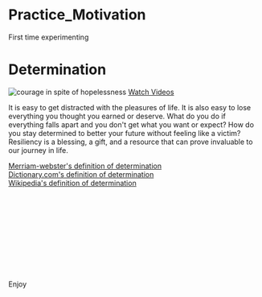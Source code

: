 # Practice_Motivation
First time experimenting

<body>
  <h1> Determination</h1>
  <img src="https://encrypted-tbn0.gstatic.com/images?q=tbn:ANd9GcQQArEyzfNHXzWFbWndYt8fZIsiEfEio4h3KOPeVjA4mDM-JXOA" alt="courage in spite of hopelessness">
  <a href="#videos">Watch Videos</a>
    <p>It is easy to get distracted with the pleasures of life. It is also easy to lose everything you thought you earned or deserve. What do you do if everything falls apart and you don't get what you want or expect? How do you stay determined to better your future without feeling like a victim? Resiliency is a blessing, a gift, and a resource that can prove invaluable to our journey in life.</p>
  
<a href="https://www.merriam-webster.com/dictionary/determination" target="_blank">Merriam-webster's definition of determination</a>  
<a href="https://www.dictionary.com/browse/determination" target="_blank">Dictionary.com's definition of determination</a>
<br>
<a href="https://en.wikipedia.org/wiki/Determination" target="_blank">Wikipedia's definition of determination</a>

</body>

<br>
<br>
<br>
<br>
<br>
<br>
<br>
<br>
<br>
<br>


<Footer id="videos">Enjoy</footer>

